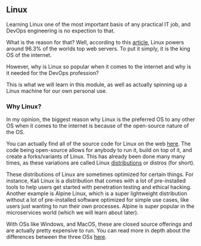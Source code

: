 ## Linux

Learning Linux one of the most important basis of any practical IT job, and DevOps engineering is no expection to that.

What is the reason for that? Well, according to this [article](https://www.enterpriseappstoday.com/stats/linux-statistics.html#:~:text=Linux%20is%20used%20to%20power,the%20world's%20top%20web%20servers.&text=In%20fact%2C%2096.3%25%20account%20for,%25), Linux powers around 96.3% of the worlds top web servers. To put it simply, it is the king OS of the internet.

However, why is Linux so popular when it comes to the internet and why is it needed for the DevOps profession?

This is what we will learn in this module, as well as actually spinning up a Linux machine for our own personal use.

### Why Linux?
In my opinion, the biggest reason why Linux is the preferred OS to any other OS when it comes to the internet is because of the open-source nature of the OS.

You can actually find all of the source code for Linux on the web [here](https://github.com/torvalds/linux). The code being open-source allows for anybody to run it, build on top of it, and create a forks/variants of Linux. This has already been done many many times, as these variations are called Linux [distributions](https://en.wikipedia.org/wiki/List_of_Linux_distributions) or distros (for short).

These distributions of Linux are sometimes optimized for certain things. For instance, Kali Linux is a distribution that comes with a lot of pre-installed tools to help users get started with penetration testing and ethical hacking. Another example is Alpine Linux, which is a super lightweight distribution without a lot of pre-installed software optimized for simple use cases, like users just wanting to run their own processes. Alpine is super popular in the microservices world (which we will learn about later).

With OSs like Windows, and MacOS, these are closed source offerings and are actually pretty expensive to run. You can read more in depth about the differences between the three OSs [here](https://www.makeuseof.com/linux-vs-mac-vs-windows-operating-system/#:~:text=Unlike%20Windows%20and%20macOS%2C%20Linux,can%20install%20on%20older%20PCs.).